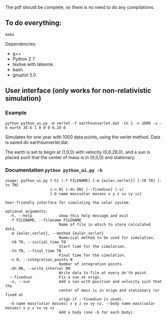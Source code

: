 The pdf should be complete, so there is no need to do any compilations.

## To do everything:
```
make
```

Dependencies:
* g++
* Python 2.7
* texlive with latexmk
* bash
* gnuplot 5.0

## User interface (only works for non-relativistic simulation)
### Example
```
python python_ui.py -m verlet -f earthsunverlet.dat -tn 1 -n 1000 -s -b earth 3E-6 1 0 0 0 6.28 0
```
Simulates for one year with 1000 data points, using the verlet method. Data is saved do earthsunverlet.dat.

The earth is set to begin at (1,0,0) with velocity (0,6.28,0), and a sun is placed such that the center of mass is in (0,0,0) and stationary.

### Documentation `python python_ui.py -h`
```
usage: python_ui.py [-h] [-f FILENAME] [-m {euler,verlet}] [-t0 T0] [-tn TN]
                    [-n N] [-dn DN] [--fixedsun] [-s]
                    [-b name masssolar masses x y z vx vy vz]

User-friendly interface for simulating the solar system.

optional arguments:
  -h, --help            show this help message and exit
  -f FILENAME, --filename FILENAME
                        Name of file in which to store calculated data.
  -m {euler,verlet}, --method {euler,verlet}
                        Numerical method to be used for simulation.
  -t0 T0, --initial_time T0
                        Start time for the simulation.
  -tn TN, --final_time TN
                        Final time for the simulation.
  -n N, --integration_points N
                        Number of integration points.
  -dn DN, --write_interval DN
                        Write data to file at every dn'th point.
  --fixedsun            Fix a sun at origo.
  -s, --sun             Add a sun with position and velocity such that the
                        center of mass is in origo and stationary (or fixed at
                        origo if --fixedsun is used).
  -b name mass(solar masses) x y z vx vy vz, --body name mass(solar masses) x y z vx vy vz
                        Add a body (one -b for each body).
```
